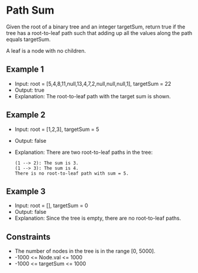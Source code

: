 # Path Sum

Given the root of a binary tree and an integer targetSum, return true if the tree has a root-to-leaf path such that adding up all the values along the path equals targetSum.

A leaf is a node with no children.

## Example 1

- Input: root = [5,4,8,11,null,13,4,7,2,null,null,null,1], targetSum = 22
- Output: true
- Explanation: The root-to-leaf path with the target sum is shown.

## Example 2

- Input: root = [1,2,3], targetSum = 5
- Output: false
- Explanation: There are two root-to-leaf paths in the tree:

      (1 --> 2): The sum is 3.
      (1 --> 3): The sum is 4.
      There is no root-to-leaf path with sum = 5.

## Example 3

- Input: root = [], targetSum = 0
- Output: false
- Explanation: Since the tree is empty, there are no root-to-leaf paths.

## Constraints

- The number of nodes in the tree is in the range [0, 5000].
- -1000 <= Node.val <= 1000
- -1000 <= targetSum <= 1000
